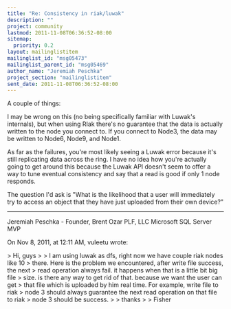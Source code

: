 ```yaml
---
title: "Re: Consistency in riak/luwak"
description: ""
project: community
lastmod: 2011-11-08T06:36:52-08:00
sitemap:
  priority: 0.2
layout: mailinglistitem
mailinglist_id: "msg05473"
mailinglist_parent_id: "msg05469"
author_name: "Jeremiah Peschka"
project_section: "mailinglistitem"
sent_date: 2011-11-08T06:36:52-08:00
---
```



A couple of things:

I may be wrong on this (no being specifically familiar with Luwak's internals), 
but when using RIak there's no guarantee that the data is actually written to 
the node you connect to. If you connect to Node3, the data may be written to 
Node6, Node9, and Node1.

As far as the failures, you're most likely seeing a Luwak error because it's 
still replicating data across the ring. I have no idea how you're actually 
going to get around this because the Luwak API doesn't seem to offer a way to 
tune eventual consistency and say that a read is good if only 1 node responds.

The question I'd ask is "What is the likelihood that a user will immediately 
try to access an object that they have just uploaded from their own device?"


---
Jeremiah Peschka - Founder, Brent Ozar PLF, LLC
Microsoft SQL Server MVP

On Nov 8, 2011, at 12:11 AM, vuleetu wrote:

&gt; Hi, guys
&gt; 
&gt; I am using luwak as dfs, right now we have couple riak nodes like 10 
&gt; there. Here is the problem we encountered, after write file success, the next 
&gt; read operation always fail. it happens when that is a little bit big file 
&gt; size. is there any way to get rid of that. because we want the user can get 
&gt; that file which is uploaded by him real time. For example, write file to riak 
&gt; node 3 should always guarantee the next read operation on that file to riak 
&gt; node 3 should be success.
&gt; 
&gt; thanks
&gt; 
&gt; Fisher
